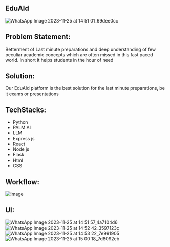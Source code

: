 ## EduAId
![WhatsApp Image 2023-11-25 at 14 51 01_69dee0cc](https://github.com/Amarnath-Rao/EduAId/assets/96937608/8d558eec-8234-4d33-a14a-b91193a57fe8)

## Problem Statement:
Betterment of Last minute preparations and deep understanding of few peculiar academic concepts which are often missed in this fast paced world. In short it helps students in the hour of need

## Solution:
Our EduAId platform is the best solution for the last minute preparations, be it exams or presentations 

## TechStacks:
* Python
* PALM AI
* LLM
* Express js
* React
* Node js
* Flask
* Html
* CSS

## Workflow:
![image](https://github.com/Amarnath-Rao/EduAId/assets/96937608/0dc58ff4-a1e6-4865-883e-5c3f6646d5fe)

## UI:
![WhatsApp Image 2023-11-25 at 14 51 57_4a7104d6](https://github.com/Amarnath-Rao/EduAId/assets/96937608/08e59f0b-4674-4df0-8ecd-7fda319cc2e9)
![WhatsApp Image 2023-11-25 at 14 52 42_3597123c](https://github.com/Amarnath-Rao/EduAId/assets/96937608/8a7f3400-6f3b-4346-a4a1-0cd1c7c9a071)
![WhatsApp Image 2023-11-25 at 14 53 22_7e991905](https://github.com/Amarnath-Rao/EduAId/assets/96937608/ab5f7df8-41db-4e29-bdc9-34e29090f800)
![WhatsApp Image 2023-11-25 at 15 00 18_7d8092eb](https://github.com/Amarnath-Rao/EduAId/assets/96937608/d1eef241-cf83-409f-ae3b-851f3f5817db)
